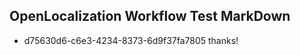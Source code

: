## OpenLocalization Workflow Test MarkDown
* d75630d6-c6e3-4234-8373-6d9f37fa7805 
thanks!<!--HONumber=Mar16_HO4-->
